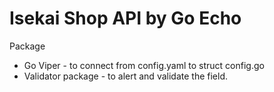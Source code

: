 # Isekai Shop API by Go Echo

Package

* Go Viper - to connect from config.yaml to struct config.go
* Validator package - to alert and validate the field.
